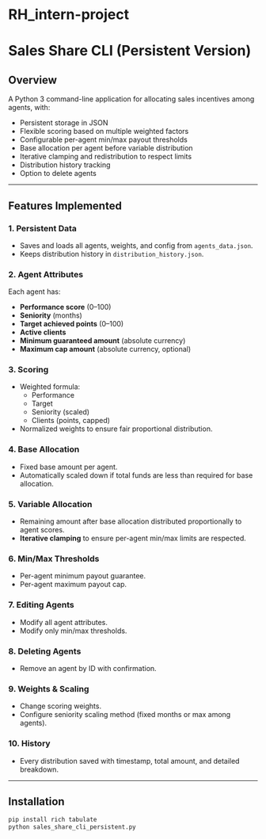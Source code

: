 # RH_intern-project
# Sales Share CLI (Persistent Version)

## Overview
A Python 3 command-line application for allocating sales incentives among agents, with:
- Persistent storage in JSON
- Flexible scoring based on multiple weighted factors
- Configurable per-agent min/max payout thresholds
- Base allocation per agent before variable distribution
- Iterative clamping and redistribution to respect limits
- Distribution history tracking
- Option to delete agents

---

## Features Implemented
### 1. **Persistent Data**
- Saves and loads all agents, weights, and config from `agents_data.json`.
- Keeps distribution history in `distribution_history.json`.

### 2. **Agent Attributes**
Each agent has:
- **Performance score** (0–100)
- **Seniority** (months)
- **Target achieved points** (0–100)
- **Active clients**
- **Minimum guaranteed amount** (absolute currency)
- **Maximum cap amount** (absolute currency, optional)

### 3. **Scoring**
- Weighted formula:
  - Performance
  - Target
  - Seniority (scaled)
  - Clients (points, capped)
- Normalized weights to ensure fair proportional distribution.

### 4. **Base Allocation**
- Fixed base amount per agent.
- Automatically scaled down if total funds are less than required for base allocation.

### 5. **Variable Allocation**
- Remaining amount after base allocation distributed proportionally to agent scores.
- **Iterative clamping** to ensure per-agent min/max limits are respected.

### 6. **Min/Max Thresholds**
- Per-agent minimum payout guarantee.
- Per-agent maximum payout cap.

### 7. **Editing Agents**
- Modify all agent attributes.
- Modify only min/max thresholds.

### 8. **Deleting Agents**
- Remove an agent by ID with confirmation.

### 9. **Weights & Scaling**
- Change scoring weights.
- Configure seniority scaling method (fixed months or max among agents).

### 10. **History**
- Every distribution saved with timestamp, total amount, and detailed breakdown.

---

## Installation
```bash
pip install rich tabulate
python sales_share_cli_persistent.py
